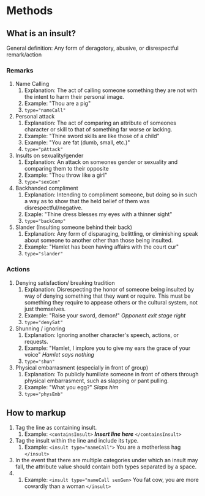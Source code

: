 # Methods

## What is an insult?

General definition: Any form of deragotory, abusive, or disrespectful remark/action

### Remarks
1. Name Calling
    1. Explanation: The act of calling someone something they are not with the intent to harm their personal image.
    1. Example: "Thou are a pig"
    1. `type="nameCall"`
1. Personal attack
    1. Explanation: The act of comparing an attribute of someones character or skill to that of something far worse or lacking.
    1. Example: "Thine sword skills are like those of a child"
    1. Example: "You are fat (dumb, small, etc.)"
    1. `type="pAttack"`
1. Insults on sexuality/gender
    1. Explanation: An attack on someones gender or sexuality and comparing them to their opposite
    1. Example: "Thou throw like a girl"
    1. `type="sexGen"`
1. Backhanded compliment
    1. Explanation: Intending to compliment someone, but doing so in such a way as to show that the held belief of them was disrespectful/negative.
    1. Exaple: "Thine dress blesses my eyes with a thinner sight"
    1. `type="backComp"`
1. Slander (Insulting someone behind their back)
    1. Explanation: Any form of disparaging, belittling, or diminishing speak about someone to another other than those being insulted.
    1. Example: "Hamlet has been having affairs with the court cur"
    1. `type="slander"`

### Actions
1. Denying satisfaction/ breaking tradition
    1. Explanation: Disrespecting the honor of someone being insulted by way of denying something that they want or require. This must be something they require to appease others or the cultural system, not just themselves.
    1. Example: "Raise your sword, demon!" *Opponent exit stage right*
    1. `type="denySat"`
1. Shunning / ignoring
    1. Explanation: Ignoring another character's speech, actions, or requests.
    1. Example: "Hamlet, I implore you to give my ears the grace of your voice" *Hamlet says nothing*
    1. `type="shun"`
1. Physical embarrasment (especially in front of group)
    1. Explanation: To publicly humiliate someone in front of others through physical embarrasment, such as slapping or pant pulling.
    1. Example: "What you egg?" *Slaps him*
    1. `type="physEmb"`

## How to markup

1. Tag the line as containing insult.
    1. Example: `<containsInsult>` __*Insert line here*__ `</containsInsult>`
1. Tag the insult within the line and include its type.
    1. Example: `<insult type="nameCall">` You are a motherless hag `</insult>`
1. In the event that there are multiple categories under which an insult may fall, the attribute value should contain both types separated by a space.
1.  1. Example: `<insult type="nameCall sexGen>` You fat cow, you are more cowardly than a woman `</insult>`
